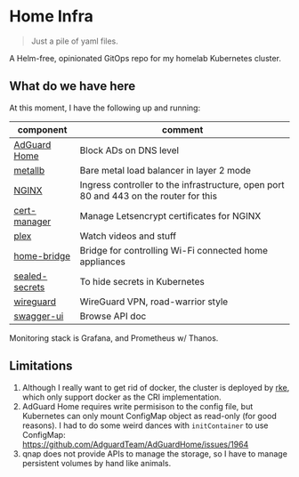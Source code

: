 # Home Infra

> Just a pile of yaml files.

A Helm-free, opinionated GitOps repo for my homelab Kubernetes cluster.

## What do we have here

At this moment, I have the following up and running:

| component                                                        | comment                                                                               |
|------------------------------------------------------------------|---------------------------------------------------------------------------------------|
| [AdGuard Home](https://github.com/AdguardTeam/AdGuardHome)       | Block ADs on DNS level                                                                |
| [metallb](https://github.com/metallb/metallb)                    | Bare metal load balancer in layer 2 mode                                              |
| [NGINX](https://github.com/kubernetes/ingress-nginx)             | Ingress controller to the infrastructure, open port 80 and 443 on the router for this |
| [cert-manager](https://github.com/jetstack/cert-manager)         | Manage Letsencrypt certificates for NGINX                                             |
| [plex](https://github.com/plexinc/pms-docker)                    | Watch videos and stuff                                                                |
| [home-bridge](https://github.com/nfarina/homebridge)             | Bridge for controlling Wi-Fi connected home appliances                                |
| [sealed-secrets](https://github.com/bitnami-labs/sealed-secrets) | To hide secrets in Kubernetes                                                         |
| [wireguard](https://www.wireguard.com/)                          | WireGuard VPN, road-warrior style                                                     |
| [swagger-ui](https://github.com/swagger-api/swagger-ui)          | Browse API doc                                                                        |

Monitoring stack is Grafana, and Prometheus w/ Thanos.

## Limitations

1. Although I really want to get rid of docker, the cluster is deployed by [rke](https://github.com/rancher/rke), which only support docker as the CRI implementation.
2. AdGuard Home requires write permisison to the config file, but Kubernetes can only mount ConfigMap object as read-only (for good reasons). I had to do some weird dances with `initContainer` to use ConfigMap: https://github.com/AdguardTeam/AdGuardHome/issues/1964
3. qnap does not provide APIs to manage the storage, so I have to manage persistent volumes by hand like animals.
